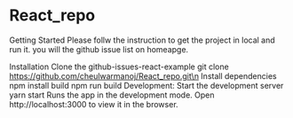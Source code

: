 # React_repo

Getting Started
Please follw the instruction to get the project in local and run it. you will the github issue list on homeapge.

Installation
Clone the github-issues-react-example
git clone https://github.com/cheulwarmanoj/React_repo.git\n
Install dependencies
npm install
build 
npm run build
Development:
Start the development server
yarn start
Runs the app in the development mode.
Open http://localhost:3000 to view it in the browser.
